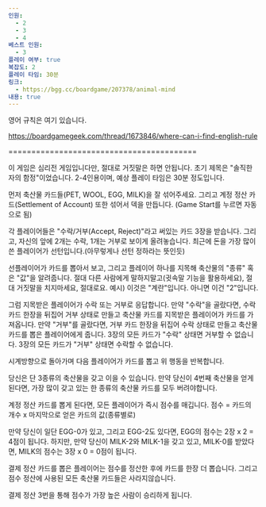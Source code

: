 ```yaml
---
인원:
  - 2
  - 3
  - 4
베스트 인원:
  - 3
플레이 여부: true
복잡도: 2
플레이 타임: 30분
링크:
  - https://bgg.cc/boardgame/207378/animal-mind
내용: true
---
```

영어 규칙은 여기 있습니다.

https://boardgamegeek.com/thread/1673846/where-can-i-find-english-rule

=========================================

이 게임은 심리전 게임입니다만, 절대로 거짓말은 하면 안됩니다.
초기 제목은 "솔직한 자의 함정"이었습니다.
2-4인용이며, 예상 플레이 타임은 30분 정도입니다.

먼저 축산물 카드들(PET, WOOL, EGG, MILK)을 잘 섞어주세요.
그리고 계정 정산 카드(Settlement of Account) 또한 섞어서 덱을 만듭니다.
(Game Start를 누르면 자동으로 됨)

각 플레이어들은 "수락/거부(Accept, Reject)"라고 써있는 카드 3장을 받습니다.
그리고, 자신의 앞에 2개는 수락, 1개는 거부로 보이게 올려놓습니다.
최근에 돈을 가장 많이 쓴 플레이어가 선턴입니다.(아무렇게나 선턴 정하라는 뜻인듯)

선플레이어가 카드를 뽑아서 보고, 그리고 플레이어 하나를 지목해 축산물의 "종류" 혹은 "값"을 알려줍니다.
절대 다른 사람에게 말하지말고(귓속말 기능을 활용하세요), 절대 거짓말을 치지마세요, 절대로요.
예시) 이것은 "계란"입니다. 아니면 이건 "2"입니다.

그럼 지목받은 플레이어가 수락 또는 거부로 응답합니다.
만약 "수락"을 골랐다면, 수락 카드 한장을 뒤집어 거부 상태로 만들고 축산물 카드를 지목받은 플레이어가 카드를 가져옵니다.
만약 "거부"를 골랐다면, 거부 카드 한장을 뒤집어 수락 상태로 만들고 축산물 카드를 뽑은 플레이어에게 줍니다.
3장의 모든 카드가 "수락" 상태면 거부할 수 없습니다.
3장의 모든 카드가 "거부" 상태면 수락할 수 없습니다.

시계방향으로 돌아가며 다음 플레이어가 카드를 뽑고 위 행동을 반복합니다.

당신은 단 3종류의 축산물을 갖고 이을 수 있습니다.
만약 당신이 4번째 축산물을 얻게 된다면, 가장 많이 갖고 있는 한 종류의 축산물 카드를 모두 버려야합니다.

계정 정산 카드를 뽑게 된다면, 모든 플레이어가 즉시 점수를 매깁니다.
점수 = 카드의 개수 x 마지막으로 얻은 카드의 값(종류별로)
 
만약 당신이 일단 EGG-0가 있고, 그리고 EGG-2도 있다면, EGG의 점수는 2장 x 2 = 4점이 됩니다.
하지만, 만약 당신이 MILK-2와 MILK-1을 갖고 있고, MILK-0를 받았다면, MILK의 점수는 3장 x 0 = 0점이 됩니다.

결제 정산 카드를 뽑은 플레이어는 점수를 정산한 후에 카드를 한장 더 뽑습니다.
그리고 점수 정산에 사용된 모든 축산물 카드들은 사라지않습니다.

결제 정산 3번을 통해 점수가 가장 높은 사람이 승리하게 됩니다.
